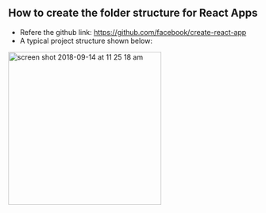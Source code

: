 ## How to create the folder structure for React Apps
* Refere the github link: https://github.com/facebook/create-react-app
* A typical project structure shown below:

<img width="308" alt="screen shot 2018-09-14 at 11 25 18 am" src="https://user-images.githubusercontent.com/6800366/45524290-0acd9480-b811-11e8-821b-bd478f17022d.png">
